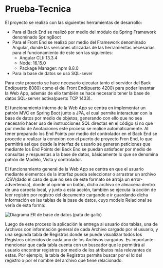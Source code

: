 # Prueba-Tecnica

El proyecto se realizó con las siguientes herramientas de desarrollo:
*	Para el Back End se realizó por medio del módulo de Spring Framework denominado SpringBoot
*	Para el Front End se realizó por medio del Framework denominado Angular, donde las versiones utilizadas de las herramientas necesarias para el funcionamiento de este son las siguientes:
    * Angular CLI: 13.3.4
    * Node: 16.15.0
    * Package Manager: npm 8.8.0
*	Para la base de datos se usó SQL-sever

Para este proyecto se hace necesario ejecutar tanto el servidor del Back End(puerto 8080) como el del Front End(puerto 4200) para poder levantar la Web App, además de ello también se hace necesario tener la base de datos SQL-server activa(puerto TCP 1433).  

El funcionamiento interno de la Web App se centra en implementar un patrón MVC en Spring Boot junto a JPA, el cual permite interactuar con la base de datos por medio de objetos, generando con ello que no sea necesario hacer uso de instrucciones SQL directas en el código si no que por medio de Anotaciones este proceso se realice automáticamente. Al tener preparado los End Points por medio del controlador en el Back End se procede a realizar la conexión con el puerto de proyecto Fron End, lo que permitirá así que desde la interfaz de usuario se generen peticiones que mediante los End Points del Back End se puedan satisfacer por medio de consultas y respuestas a la base de datos, básicamente lo que se denomina patrón de Modelo, Vista y controlador.  

El funcionamiento general de la Web App se centra en que el usuario mediante elementos de la interfaz pueda seleccionar o arrastrar un archivo .CSV(dado el caso de que no sea de este formato se arroja un error-advertencia), donde al oprimir un botón, dicho archivo se almacena dentro de una carpeta local, y junto a esta acción, también se ejecuta la acción de leer registro por registro del documento cargando e ir guardando dicha información en las tablas de la base de datos, cuyo modelo Relacional se vería de esta forma:  

![Diagrama ER de base de datos (pata de gallo)](https://user-images.githubusercontent.com/99211350/166411154-96e2f15c-ee4e-4d4f-83fc-82013bc28f51.png)

Luego de este proceso la aplicación le entrega al usuario dos tablas, una de Archivos con información general de cada Archivo cargado por el usuario, y una segunda tabla de Registros donde se puede visualizar todos los Registros obtenidos de cada uno de los Archivos cargados. Es importante mencionar que cada tabla cuenta con un buscador que le permitirá al usuario encontrar registros por medio de los atributos más relevantes de estas. Por ejemplo, la tabla de Registros permite buscar por el Id del registro o por el nombre del archivo que tiene relacionado.
